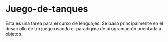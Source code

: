 # Juego-de-tanques

Esta es una tarea para el curso de lenguajes. Se basa principalmente en el desarrollo de un juego usando el paradigma de programación
orientada a objetos. 

